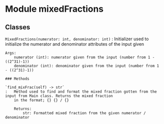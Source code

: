 Module mixedFractions
=====================

Classes
-------

`MixedFractions(numerator: int, denominator: int)`
:   Initializer used to initialize the numerator and denominator attributes of the input given
    
    Args:
        numerator (int): numerator given from the input (number from 1 - ((2^31)-1))
        denominator (int): denominator given from the input (number from 1 - ((2^31)-1))

    ### Methods

    `find_mixFrac(self) ‑> str`
    :   Method used to find and format the mixed fraction gotten from the input from Main class. Returns the mixed fraction
        in the format; {} {} / {}
        
        Returns:
            str: Formatted mixed fraction from the given numerator / denominator
